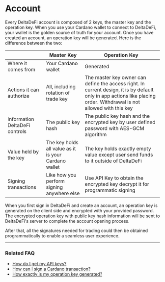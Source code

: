 # Account

Every DeltaDeFi account is composed of 2 keys, the master key and the operation key. When you use your Cardano wallet to connect to DeltaDeFi, your wallet is the golden source of truth for your account. Once you have created an account, an operation key will be generated. Here is the difference between the two:

|                                | Master Key                                           | Operation Key                                                                                                                                                         |
| ------------------------------ | ---------------------------------------------------- | --------------------------------------------------------------------------------------------------------------------------------------------------------------------- |
| Where it comes from            | Your Cardano wallet                                  | Generated                                                                                                                                                             |
| Actions it can authorize       | All, including rotation of trade key                 | The master key owner can define the access right. In current design, it is by default only in app actions like placing order. Withdrawal is not allowed with this key |
| Information DeltaDeFi controls | The public key hash                                  | The public key hash and the encrypted key by user defined password with AES-GCM algorithm                                                                             |
| Value held by the key          | The key holds all value as it is your Cardano wallet | The key holds exactly empty value except user send funds to it outside of DeltaDeFi                                                                                   |
| Signing transactions           | Like how you perform signing anywhere else           | Use API Key to obtain the encrypted key decrypt it for programmatic signing                                                                                           |



When you first sign in DeltaDeFi and create an account, an operation key is generated on the client side and encrypted with your provided password. The encrypted operation key with public key hash information will be sent to DeltaDeFi's server to complete the account opening process.

After that, all the signatures needed for trading could then be obtained programmatically to enable a seamless user experience.



***

### Related FAQ

* [How do I get my API keys?](../../../start-trading/developers/introduction/auth.md)
* [How can I sign a Cardano transaction?](../../../faq/cardano.md#how-can-i-sign-a-cardano-transaction)
* [How exactly is my operation key generated?](../../../faq/product.md#how-exactly-is-my-operation-key-generated)
